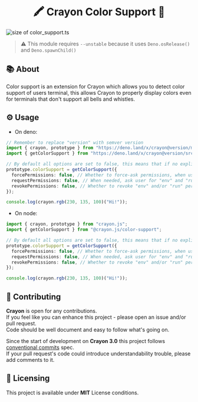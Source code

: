 <h1 align="center">🖍️ Crayon Color Support 🎨</h1>

![size of color_support.ts](https://github.com/crayon-js/crayon/raw/main/docs/badges/size/color_support.svg)

> ⚠️ This module requires `--unstable` because it uses `Deno.osRelease()` and
> `Deno.spawnChild()`

## 📚 About

Color support is an extension for Crayon which allows you to detect color
support of users terminal, this allows Crayon to properly display colors even
for terminals that don't support all bells and whistles.

## ⚙️ Usage

- On deno:

```ts
// Remember to replace "version" with semver version
import { crayon, prototype } from "https://deno.land/x/crayon@version/mod.ts";
import { getColorSupport } from "https://deno.land/x/crayon@version/src/extensions/color_support.ts";

// By default all options are set to false, this means that if no explicit permissions (env, run) are set it'll return no terminal color support
prototype.colorSupport = getColorSupport({
  forcePermissions: false, // Whether to force-ask permissions, when user denies permission access error is thrown
  requestPermissions: false, // When needed, ask user for "env" and "run", when user denies permission access module continues working
  revokePermissions: false, // Whether to revoke "env" and/or "run" permissions after colorSupport gets returned
});

console.log(crayon.rgb(230, 135, 100)("Hi!"));
```

- On node:

```ts
import { crayon, prototype } from "crayon.js";
import { getColorSupport } from "@crayon.js/color-support";

// By default all options are set to false, this means that if no explicit permissions (env, run) are set it'll return no terminal color support
prototype.colorSupport = getColorSupport({
  forcePermissions: false, // Whether to force-ask permissions, when user denies permission access error is thrown
  requestPermissions: false, // When needed, ask user for "env" and "run", when user denies permission access module continues working
  revokePermissions: false, // Whether to revoke "env" and/or "run" permissions after colorSupport gets returned
});

console.log(crayon.rgb(230, 135, 100)("Hi!"));
```

## 🤝 Contributing

**Crayon** is open for any contributions. <br /> If you feel like you can
enhance this project - please open an issue and/or pull request. <br /> Code
should be well document and easy to follow what's going on.

Since the start of development on **Crayon 3.0** this project follows
[conventional commits](https://www.conventionalcommits.org/en/v1.0.0/) spec.
<br /> If your pull request's code could introduce understandability trouble,
please add comments to it.

## 📝 Licensing

This project is available under **MIT** License conditions.
